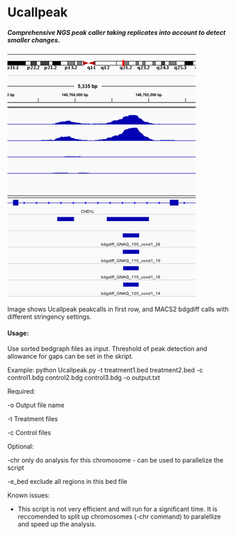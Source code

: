 # Ucallpeak
##### Comprehensive NGS peak caller taking replicates into account to detect smaller changes.
![Image description](https://raw.githubusercontent.com/StefanKurtenbach/Ucallpeak/master/Example%20peak%20calling.png)

Image shows Ucallpeak peakcalls in first row, and MACS2 bdgdiff calls with different stringency settings. 


#### Usage:

Use sorted bedgraph files as input. Threshold of peak detection and allowance for gaps can be set in the skript.

Example:
python Ucallpeak.py -t treatment1.bed treatment2.bed -c control1.bdg control2.bdg control3.bdg -o output.txt


Required:

-o		Output file name

-t    Treatment files

-c		Control files

Optional:

-chr    only do analysis for this chromosome - can be used to parallelize the script

-e_bed  exclude all regions in this bed file


Known issues:
- This script is not very efficient and will run for a significant time. It is reccomended to split up chromosomes (-chr command) to paralellize and speed up the analysis.
